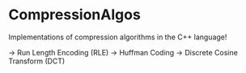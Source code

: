 # CompressionAlgos

Implementations of compression algorithms in the C++ language!

-> Run Length Encoding (RLE)
-> Huffman Coding
-> Discrete Cosine Transform (DCT)
